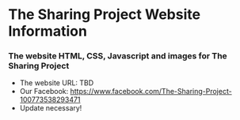# The Sharing Project Website Information

### The website HTML, CSS, Javascript and images for The Sharing Project
- The website URL: TBD
- Our Facebook: https://www.facebook.com/The-Sharing-Project-100773538293471
- Update necessary!
